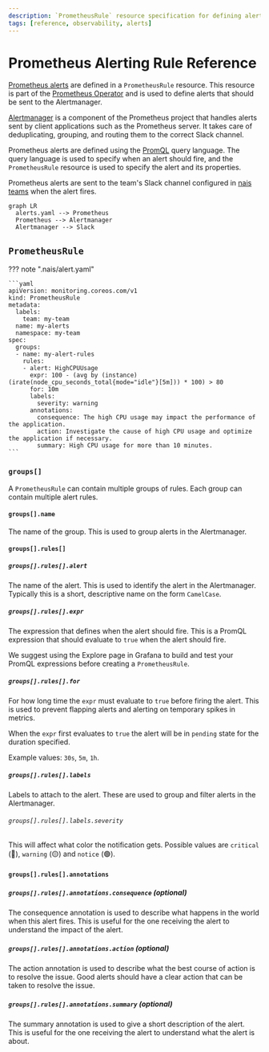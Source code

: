 ```yaml
---
description: `PrometheusRule` resource specification for defining alerts.
tags: [reference, observability, alerts]
---
```

# Prometheus Alerting Rule Reference

[Prometheus alerts][prometheus-alerting-rule] are defined in a `PrometheusRule` resource. This resource is part of the [Prometheus Operator][prometheus-operator] and is used to define alerts that should be sent to the Alertmanager.

[Alertmanager][alertmanager] is a component of the Prometheus project that handles alerts sent by client applications such as the Prometheus server. It takes care of deduplicating, grouping, and routing them to the correct Slack channel.

Prometheus alerts are defined using the [PromQL](../metrics/promql.md) query language. The query language is used to specify when an alert should fire, and the `PrometheusRule` resource is used to specify the alert and its properties.

Prometheus alerts are sent to the team's Slack channel configured in [nais teams](../../../explanation/team.md) when the alert fires.

```mermaid
graph LR
  alerts.yaml --> Prometheus
  Prometheus --> Alertmanager
  Alertmanager --> Slack
```

[prometheus-operator]: https://github.com/prometheus-operator/prometheus-operator
[alertmanager]: https://prometheus.io/docs/alerting/latest/alertmanager/
[prometheus-alerting-rule]: https://prometheus.io/docs/prometheus/latest/configuration/alerting_rules/

## `PrometheusRule`

??? note ".nais/alert.yaml"

    ```yaml
    apiVersion: monitoring.coreos.com/v1
    kind: PrometheusRule
    metadata:
      labels:
        team: my-team
      name: my-alerts
      namespace: my-team
    spec:
      groups:
      - name: my-alert-rules
        rules:
        - alert: HighCPUUsage
          expr: 100 - (avg by (instance) (irate(node_cpu_seconds_total{mode="idle"}[5m])) * 100) > 80
          for: 10m
          labels:
            severity: warning
          annotations:
            consequence: The high CPU usage may impact the performance of the application.
            action: Investigate the cause of high CPU usage and optimize the application if necessary.
            summary: High CPU usage for more than 10 minutes.
    ```

### `groups[]`

A `PrometheusRule` can contain multiple groups of rules. Each group can contain multiple alert rules.

#### `groups[].name`

The name of the group. This is used to group alerts in the Alertmanager.

#### `groups[].rules[]`

##### `groups[].rules[].alert`

The name of the alert. This is used to identify the alert in the Alertmanager. Typically this is a short, descriptive name on the form `CamelCase`.

##### `groups[].rules[].expr`

The expression that defines when the alert should fire. This is a PromQL expression that should evaluate to `true` when the alert should fire.

We suggest using the Explore page in Grafana to build and test your PromQL expressions before creating a `PrometheusRule`.

##### `groups[].rules[].for`

For how long time the `expr` must evaluate to `true` before firing the alert. This is used to prevent flapping alerts and alerting on temporary spikes in metrics.

When the `expr` first evaluates to `true` the alert will be in `pending` state for the duration specified.

Example values: `30s`, `5m`, `1h`.

##### `groups[].rules[].labels`

Labels to attach to the alert. These are used to group and filter alerts in the Alertmanager.

###### `groups[].rules[].labels.severity`

This will affect what color the notification gets. Possible values are `critical` (🔴), `warning` (🟡) and `notice` (🟢).

#### `groups[].rules[].annotations`

##### `groups[].rules[].annotations.consequence` (optional)

The consequence annotation is used to describe what happens in the world when this alert fires. This is useful for the one receiving the alert to understand the impact of the alert.

##### `groups[].rules[].annotations.action` (optional)

The action annotation is used to describe what the best course of action is to resolve the issue. Good alerts should have a clear action that can be taken to resolve the issue.

##### `groups[].rules[].annotations.summary` (optional)

The summary annotation is used to give a short description of the alert. This is useful for the one receiving the alert to understand what the alert is about.
